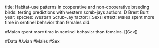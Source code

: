 title: Habitat-use patterns in cooperative and non-cooperative breeding birds: testing predictions with western scrub-jays
authors: D Brent Burt
year: 
species: Western Scrub-Jay
factor: [[Sex]]
effect: Males spent more time in sentinel behavior than females did.

#Males spent more time in sentinel behavior than females. [[Sex]]

#Data #Avian #Males #Sex 

